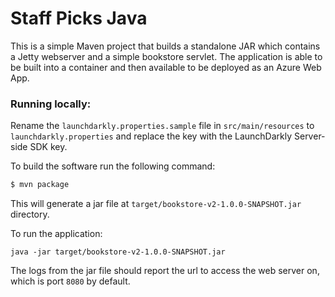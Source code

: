 # Staff Picks Java

This is a simple Maven project that builds a standalone JAR which contains a Jetty webserver and a simple bookstore servlet. The application is able to be built into a container and then available to be deployed as an Azure Web App.

### Running locally:

Rename the `launchdarkly.properties.sample` file in `src/main/resources` to `launchdarkly.properties` and replace the key with the LaunchDarkly Server-side SDK key.

To build the software run the following command:

```bash
$ mvn package
```

This will generate a jar file at `target/bookstore-v2-1.0.0-SNAPSHOT.jar` directory.

To run the application:

```
java -jar target/bookstore-v2-1.0.0-SNAPSHOT.jar
```

The logs from the jar file should report the url to access the web server on, which is port `8080` by default.
